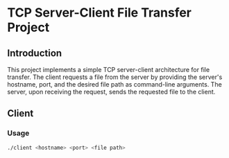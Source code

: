 # TCP Server-Client File Transfer Project

## Introduction
This project implements a simple TCP server-client architecture for file transfer. The client requests a file from the server by providing the server's hostname, port, and the desired file path as command-line arguments. The server, upon receiving the request, sends the requested file to the client.

## Client

### Usage
```bash
./client <hostname> <port> <file path>
